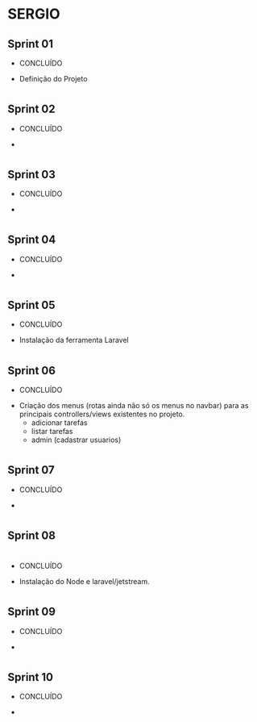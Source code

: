 # SERGIO

## Sprint 01

* CONCLUÍDO

- Definição do Projeto

# ############

## Sprint 02

* CONCLUÍDO
- 

# ############

## Sprint 03

* CONCLUÍDO
- 

# ############

## Sprint 04 

* CONCLUÍDO
- 

# ############

## Sprint 05

* CONCLUÍDO

- Instalação da ferramenta Laravel 

# ############

## Sprint 06

* CONCLUÍDO

- Criação dos menus (rotas ainda não só os menus no navbar) para as principais controllers/views existentes no projeto. 
  - adicionar tarefas
  - listar tarefas 
  - admin (cadastrar usuarios) 

# ############

## Sprint 07

* CONCLUÍDO
- 

# ############

## Sprint 08

# ############

* CONCLUÍDO

- Instalação do Node e laravel/jetstream. 

# ############

## Sprint 09

* CONCLUÍDO
- 

# ############

## Sprint 10

* CONCLUÍDO
- 